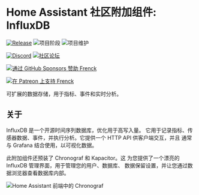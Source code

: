 # Home Assistant 社区附加组件: InfluxDB

[![Release][release-shield]][release] ![项目阶段][project-stage-shield] ![项目维护][maintenance-shield]

[![Discord][discord-shield]][discord] [![社区论坛][forum-shield]][forum]

[![通过 GitHub Sponsors 赞助 Frenck][github-sponsors-shield]][github-sponsors]

[![在 Patreon 上支持 Frenck][patreon-shield]][patreon]

可扩展的数据存储，用于指标、事件和实时分析。

## 关于

InfluxDB 是一个开源时间序列数据库，优化用于高写入量。
它用于记录指标、传感器数据、事件，并执行分析。它提供一个 HTTP API 供客户端交互，并且
通常与 Grafana 结合使用，以可视化数据。

此附加组件还预装了 Chronograf 和 Kapacitor。这
为您提供了一个漂亮的 InfluxDB 管理界面，用于管理您的用户、数据库、
数据保留设置，并让您通过数据浏览器查看数据库内部。

![Home Assistant 前端中的 Chronograf][screenshot]

[discord-shield]: https://img.shields.io/discord/478094546522079232.svg
[discord]: https://discord.me/hassioaddons
[forum-shield]: https://img.shields.io/badge/community-forum-brightgreen.svg
[forum]: https://community.home-assistant.io/t/home-assistant-community-add-on-influxdb/54491?u=frenck
[github-sponsors-shield]: https://frenck.dev/wp-content/uploads/2019/12/github_sponsor.png
[github-sponsors]: https://github.com/sponsors/frenck
[maintenance-shield]: https://img.shields.io/maintenance/yes/2025.svg
[patreon-shield]: https://frenck.dev/wp-content/uploads/2019/12/patreon.png
[patreon]: https://www.patreon.com/frenck
[project-stage-shield]: https://img.shields.io/badge/project%20stage-production%20ready-brightgreen.svg
[release-shield]: https://img.shields.io/badge/version-v5.0.2-blue.svg
[release]: https://github.com/hassio-addons/addon-influxdb/tree/v5.0.2
[screenshot]: https://github.com/hassio-addons/addon-influxdb/raw/main/images/screenshot.png